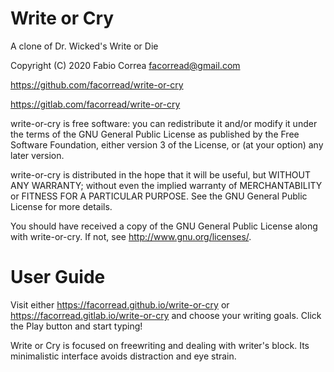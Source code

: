 # Write or Cry

A clone of Dr. Wicked's Write or Die

Copyright (C) 2020 Fabio Correa facorread@gmail.com

https://github.com/facorread/write-or-cry

https://gitlab.com/facorread/write-or-cry

write-or-cry is free software: you can redistribute it and/or modify
it under the terms of the GNU General Public License as published by
the Free Software Foundation, either version 3 of the License, or
(at your option) any later version.

write-or-cry is distributed in the hope that it will be useful,
but WITHOUT ANY WARRANTY; without even the implied warranty of
MERCHANTABILITY or FITNESS FOR A PARTICULAR PURPOSE. See the
GNU General Public License for more details.

You should have received a copy of the GNU General Public License
along with write-or-cry. If not, see <http://www.gnu.org/licenses/>.

# User Guide

Visit either https://facorread.github.io/write-or-cry or https://facorread.gitlab.io/write-or-cry and choose your writing goals. Click the Play button and start typing!

Write or Cry is focused on freewriting and dealing with writer's block. Its minimalistic interface avoids distraction and eye strain.
